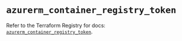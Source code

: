 # `azurerm_container_registry_token`

Refer to the Terraform Registry for docs: [`azurerm_container_registry_token`](https://registry.terraform.io/providers/hashicorp/azurerm/4.4.0/docs/resources/container_registry_token).
